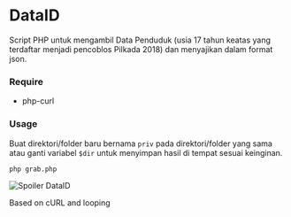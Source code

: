 # DataID

Script PHP untuk mengambil Data Penduduk (usia 17 tahun keatas yang terdaftar menjadi pencoblos Pilkada 2018) dan menyajikan dalam format json.

### Require
 - php-curl

### Usage
Buat direktori/folder baru bernama `priv` pada direktori/folder yang sama atau ganti variabel `$dir` untuk menyimpan hasil di tempat sesuai keinginan.

```php grab.php```

![Spoiler DataID](spoiler.png)

Based on cURL and looping